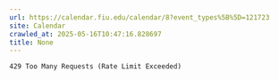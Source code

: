 ```yaml
---
url: https://calendar.fiu.edu/calendar/8?event_types%5B%5D=121723
site: Calendar
crawled_at: 2025-05-16T10:47:16.828697
title: None
---
```


```
429 Too Many Requests (Rate Limit Exceeded)

```


